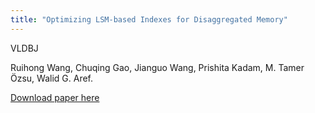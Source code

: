```yaml
---
title: "Optimizing LSM-based Indexes for Disaggregated Memory"
---
```

VLDBJ

Ruihong Wang, Chuqing Gao, Jianguo Wang, Prishita Kadam, M. Tamer Özsu, Walid G. Aref.

[Download paper here]()

